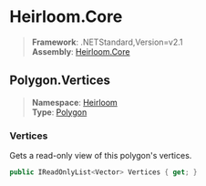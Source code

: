# Heirloom.Core

> **Framework**: .NETStandard,Version=v2.1  
> **Assembly**: [Heirloom.Core][0]  

## Polygon.Vertices

> **Namespace**: [Heirloom][0]  
> **Type**: [Polygon][1]  

### Vertices

Gets a read-only view of this polygon's vertices.

```cs
public IReadOnlyList<Vector> Vertices { get; }
```

[0]: ../../../Heirloom.Core.md
[1]: ../Polygon.md
